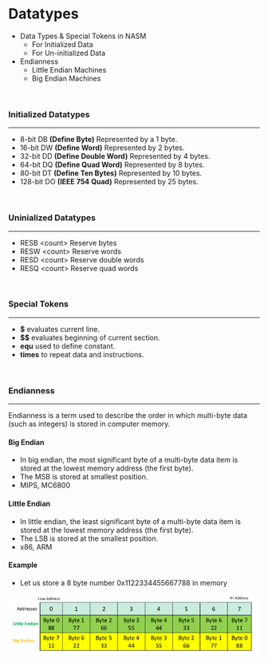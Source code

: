 # Datatypes 

- Data Types & Special Tokens in NASM
  - For Initialized Data
  - For Un-initialized Data
- Endianness
  - Little Endian Machines
  - Big Endian Machines

<br>

### Initialized Datatypes
---

- 8-bit DB **(Define Byte)** Represented by a 1 byte.
- 16-bit DW **(Define Word)** Represented by 2 bytes.
- 32-bit DD **(Define Double Word)** Represented by 4 bytes.
- 64-bit DQ **(Define Quad Word)** Represented by 8 bytes.
- 80-bit DT **(Define Ten Bytes)** Represented by 10 bytes.
- 128-bit DO **(IEEE 754 Quad)** Represented by 25 bytes.
  
<br>

### Uninialized Datatypes
---

- RESB \<count> Reserve bytes
- RESW \<count> Reserve words
- RESD \<count> Reserve double words
- RESQ \<count> Reserve quad words
  
<br>

### Special Tokens

---

- **$** evaluates current line.
- **$$** evaluates beginning of current section.
-  **equ** used to define constant.
-  **times** to repeat data and instructions.

<br>

### Endianness
---

Endianness is a term used to describe the order in which multi-byte data (such as integers) is stored in computer memory.

#### Big Endian

- In big endian, the most significant byte of a multi-byte data item is stored at the lowest memory address (the first byte).
- The MSB is stored at smallest position.
- MIPS, MC6800

#### Little Endian

- In little endian, the least significant byte of a multi-byte data item is stored at the lowest memory address (the first byte).
- The LSB is stored at the smallest position.
- x86, ARM

#### Example 

- Let us store a 8 byte number 0x1122334455667788 in memory

![Endianness](../img/endianness.png)